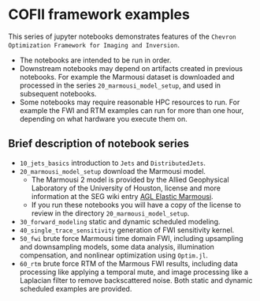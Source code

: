 
# COFII framework examples 

This series of jupyter notebooks demonstrates features of the `Chevron Optimization Framework for Imaging and Inversion`.

* The notebooks are intended to be run in order. 
* Downstream notebooks may depend on artifacts created in previous notebooks. For example the Marmousi dataset is downloaded and processed in the series `20_marmousi_model_setup`, and used in subsequent notebooks. 
* Some notebooks may require reasonable HPC resources to run. For example the FWI and RTM examples can run for more than one hour, depending on what hardware you execute them on. 


## Brief description of notebook series
* `10_jets_basics` introduction to `Jets` and `DistributedJets`.
* `20_marmousi_model_setup` download the Marmousi model.
  * The Marmousi 2 model is provided by the Allied Geophysical Laboratory of the University of Houston, license and more information at the SEG wiki entry 
  [AGL Elastic Marmousi](https://wiki.seg.org/wiki/AGL_Elastic_Marmousi).
  * If you run these notebooks you will have a copy of the license to review in the directory `20_marmousi_model_setup`.
* `30_forward_modeling` static and dynamic scheduled modeling.
* `40_single_trace_sensitivity` generation of FWI sensitivity kernel.
* `50_fwi` brute force Marmousi time domain FWI, including upsampling and downsampling models, some data analysis, illumination compensation, and nonlinear optimization using `Optim.jl`.  
* `60_rtm` brute force RTM of the Marmous FWI results, including data processing like applying a temporal mute, and image processing like a Laplacian filter to remove backscattered noise. Both static and dynamic scheduled examples are provided. 